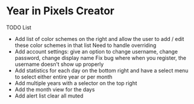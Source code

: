 # Year in Pixels Creator

TODO List

- Add list of color schemes on the right and allow the user to add / edit these color schemes in that list
    Need to handle overriding
- Add account settings: give an option to change username, change password, change display name
    Fix bug where when you register, the username doesn't show up properly
- Add statistics for each day on the bottom right and have a select menu to select either entire year or per month
- Add multiple years with a selector on the top right
- Add the month view for the days
- Add alert list clear all muted